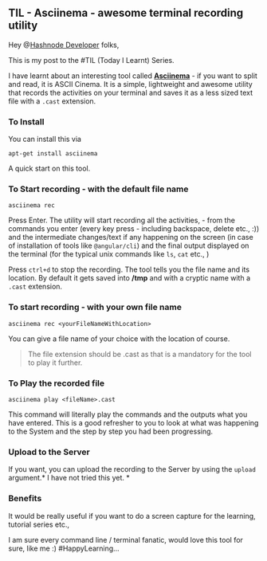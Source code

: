 ## TIL - Asciinema - awesome terminal recording utility

Hey @[Hashnode Developer](@HashnodeDev) folks, 

This is my post to the #TIL (Today I Learnt) Series.

 I have learnt about an interesting tool called [**Asciinema**](https://asciinema.org/) - if you want to split and read, it is ASCII Cinema. It is a simple, lightweight and awesome utility that records the activities on your terminal and saves it as a less sized text file with a ```.cast``` extension.

### To Install 
You can install this via 
```
apt-get install asciinema
```
A quick start on this tool.

### To Start recording - with the default file name

```
asciinema rec 
```
Press Enter. The utility will start recording all the activities, - from the commands you enter (every key press - including backspace, delete etc.,  :)) and the intermediate changes/text if any happening on the screen (in case of installation of tools like ```@angular/cli```) and the final output displayed on the terminal (for the typical unix commands like ```ls```, ```cat``` etc., )

Press ```ctrl+d``` to stop the recording. The tool tells you the file name and its location. By default it gets saved into **/tmp** and with a cryptic name with a ```.cast``` extension.

### To start recording - with your own file name

```
asciinema rec <yourFileNameWithLocation>
```
You can give a file name of your choice with the location of course. 

> The file extension should be .cast as that is a mandatory for the tool to play it further.

### To Play the recorded file 

```
asciinema play <fileName>.cast
```
This command will literally play the commands and the outputs what you have entered. This is a good refresher to you to look at what was happening to the System and the step by step you had been progressing. 

### Upload to the Server

If you want, you can upload the recording to the Server by using the ```upload``` argument.* I have not tried this yet. *

### Benefits 

It would be really useful if you want to do a screen capture for the learning, tutorial series etc., 

I am sure every command line / terminal fanatic, would love this tool for sure, like me :) #HappyLearning...